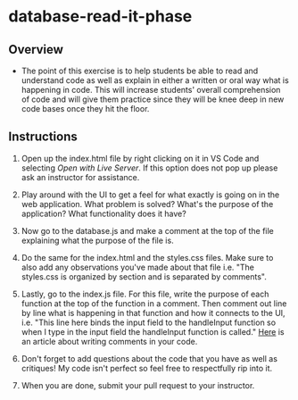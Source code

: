 # database-read-it-phase
## Overview
- The point of this exercise is to help students be able to read and understand code as well as explain in either a written or oral way what is happening in code. This will increase students' overall comprehension of code and will give them practice since they will be knee deep in new code bases once they hit the floor.

## Instructions
1. Open up the index.html file by right clicking on it in VS Code and selecting *Open with Live Server*. If this option does not pop up please ask an instructor for assistance.

2. Play around with the UI to get a feel for what exactly is going on in the web application. What problem is solved? What's the purpose of the application? What functionality does it have?

3. Now go to the database.js and make a comment at the top of the file explaining what the purpose of the file is.

4. Do the same for the index.html and the styles.css files. Make sure to also add any observations you've made about that file i.e. "The styles.css is organized by section and is separated by comments".

5. Lastly, go to the index.js file. For this file, write the purpose of each function at the top of the function in a comment. Then comment out line by line what is happening in that function and how it connects to the UI, i.e. "This line here binds the input field to the handleInput function so when I type in the input field the handleInput function is called." [Here](https://www.freecodecamp.org/news/code-comments-the-good-the-bad-and-the-ugly-be9cc65fbf83/) is an article about writing comments in your code.

6. Don't forget to add questions about the code that you have as well as critiques! My code isn't perfect so feel free to respectfully rip into it.

7. When you are done, submit your pull request to your instructor.
